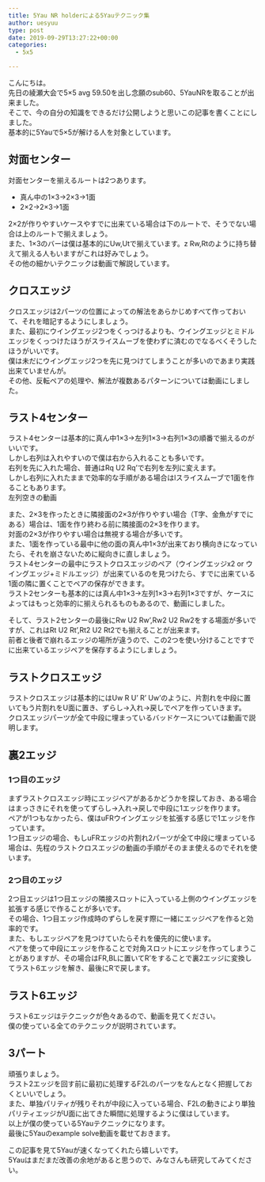 ```yaml
---
title: 5Yau NR holderによる5Yauテクニック集
author: uesyuu
type: post
date: 2019-09-29T13:27:22+00:00
categories:
  - 5x5

---
```

こんにちは。  
先日の綾瀬大会で5&#215;5 avg 59.50を出し念願のsub60、5YauNRを取ることが出来ました。  
そこで、今の自分の知識をできるだけ公開しようと思いこの記事を書くことにしました。  
基本的に5Yauで5&#215;5が解ける人を対象としています。

## 対面センター

対面センターを揃えるルートは2つあります。

  * 真ん中の1&#215;3→2&#215;3→1面
  * 2&#215;2→2&#215;3→1面

2&#215;2が作りやすいケースやすでに出来ている場合は下のルートで、そうでない場合は上のルートで揃えましょう。  
また、1&#215;3のバーは僕は基本的にUw,Utで揃えています。z Rw,Rtのように持ち替えて揃える人もいますがこれは好みでしょう。  
その他の細かいテクニックは動画で解説しています。  


## クロスエッジ

クロスエッジは2パーツの位置によっての解法をあらかじめすべて作っておいて、それを暗記するようにしましょう。  
また、最初にウイングエッジ2つをくっつけるよりも、ウイングエッジとミドルエッジをくっつけたほうがスライスムーブを使わずに済むのでなるべくそうしたほうがいいです。  
僕は未だにウイングエッジ2つを先に見つけてしまうことが多いのであまり実践出来ていませんが。  
その他、反転ペアの処理や、解法が複数あるパターンについては動画にしました。  


## ラスト4センター

ラスト4センターは基本的に真ん中1&#215;3→左列1&#215;3→右列1&#215;3の順番で揃えるのがいいです。  
しかし右列は入れやすいので僕は右から入れることも多いです。  
右列を先に入れた場合、普通はRq U2 Rq&#8217;で右列を左列に変えます。  
しかし右列に入れたままで効率的な手順がある場合はlスライスムーブで1面を作ることもあります。  
左列空きの動画  
  
また、2&#215;3を作ったときに隣接面の2&#215;3が作りやすい場合（T字、金魚がすでにある）場合は、1面を作り終わる前に隣接面の2&#215;3を作ります。  
対面の2&#215;3が作りやすい場合は無視する場合が多いです。  
また、1面を作っている最中に他の面の真ん中1&#215;3が出来ており横向きになっていたら、それを崩さないために縦向きに直しましょう。  
ラスト4センターの最中にラストクロスエッジのペア（ウイングエッジx2 or ウイングエッジ+ミドルエッジ）が出来ているのを見つけたら、すでに出来ている1面の隣に置くことでペアの保存ができます。  
ラスト2センターも基本的には真ん中1&#215;3→左列1&#215;3→右列1&#215;3ですが、ケースによってはもっと効率的に揃えられるものもあるので、動画にしました。  
  
そして、ラスト2センターの最後にRw U2 Rw&#8217;,Rw2 U2 Rw2をする場面が多いですが、これはRt U2 Rt&#8217;,Rt2 U2 Rt2でも揃えることが出来ます。  
前者と後者で崩れるエッジの場所が違うので、この2つを使い分けることですでに出来ているエッジペアを保存するようにしましょう。

## ラストクロスエッジ

ラストクロスエッジは基本的にはUw R U&#8217; R&#8217; Uw&#8217;のように、片割れを中段に置いてもう片割れをU面に置き、ずらし→入れ→戻しでペアを作っていきます。  
クロスエッジパーツが全て中段に埋まっているバッドケースについては動画で説明します。  


## 裏2エッジ

### 1つ目のエッジ

まずラストクロスエッジ時にエッジペアがあるかどうかを探しておき、ある場合はまっさきにそれを使ってずらし→入れ→戻しで中段に1エッジを作ります。  
ペアが1つもなかったら、僕はuFRウイングエッジを拡張する感じで1エッジを作っています。  
1つ目エッジの場合、もしuFRエッジの片割れ2パーツが全て中段に埋まっている場合は、先程のラストクロスエッジの動画の手順がそのまま使えるのでそれを使います。

### 2つ目のエッジ

2つ目エッジは1つ目エッジの隣接スロットに入っている上側のウイングエッジを拡張する感じで作ることが多いです。  
その場合、1つ目エッジ作成時のずらしを戻す際に一緒にエッジペアを作ると効率的です。  
また、もしエッジペアを見つけていたらそれを優先的に使います。  
ペアを使って中段にエッジを作ることで対角スロットにエッジを作ってしまうことがありますが、その場合はFR,BLに置いてR&#8217;をすることで裏2エッジに変換してラスト6エッジを解き、最後にRで戻します。

## ラスト6エッジ

ラスト6エッジはテクニックが色々あるので、動画を見てください。  
僕の使っている全てのテクニックが説明されています。  


## 3パート

頑張りましょう。  
ラスト2エッジを回す前に最初に処理するF2Lのパーツをなんとなく把握しておくといいでしょう。  
また、単独パリティが残りそれが中段に入っている場合、F2Lの動きにより単独パリティエッジがU面に出てきた瞬間に処理するように僕はしています。  
以上が僕の使っている5Yauテクニックになります。  
最後に5Yauのexample solve動画を載せておきます。  
  
この記事を見て5Yauが速くなってくれたら嬉しいです。  
5Yauはまだまだ改善の余地があると思うので、みなさんも研究してみてください。